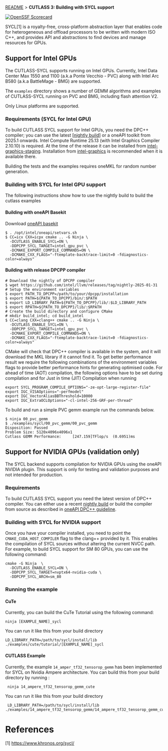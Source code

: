 
[README](../../../README.md#documentation) > **CUTLASS 3: Building with SYCL support**

[![OpenSSF Scorecard](https://api.scorecard.dev/projects/github.com/codeplaysoftware/cutlass-fork/badge)](https://scorecard.dev/viewer/?uri=github.com/codeplaysoftware/cutlass-fork)

SYCL[1] is a royalty-free, cross-platform abstraction layer that enables
code for heterogeneous and offload processors to be written with modern 
ISO C++, and provides API and abstractions to find devices and manage 
resources for GPUs. 

## Support for Intel GPUs

The CUTLASS-SYCL supports running on Intel GPUs.
Currently, Intel Data Center Max 1550 and 1100 (a.k.a Ponte Vecchio - PVC) along with Intel Arc B580 (a.k.a BattleMage - BMG) are supported.

The `examples` directory shows a number of GEMM algorithms and examples of 
CUTLASS-SYCL running on PVC and BMG, including flash attention V2.

Only Linux platforms are supported.

### Requirements (SYCL for Intel GPU)

To build CUTLASS SYCL support for Intel GPUs, you need the DPC++ compiler;
you can use the latest [[nightly build](https://github.com/intel/llvm/releases)] 
or a oneAPI toolkit from 2025.1 onwards. Intel Compute Runtime 25.13 (with Intel Graphics Compiler 2.10.10) is required. At the time of the release it can be installed from [intel-graphics-staging](https://launchpad.net/~kobuk-team/+archive/ubuntu/intel-graphics-staging). Installation from [intel-graphics](https://launchpad.net/~kobuk-team/+archive/ubuntu/intel-graphics) is recommended when it is available there.

Building the tests and the examples requires oneMKL for random number generation.

### Building with SYCL for Intel GPU support

The following instructions show how to use the nightly build to build the cutlass examples

#### Building with oneAPI Basekit
Download [oneAPI basekit](https://www.intel.com/content/www/us/en/developer/tools/oneapi/base-toolkit-download.html)
```
$ . /opt/intel/oneapi/setvars.sh
$ CC=icx CXX=icpx cmake .. -G Ninja \
  -DCUTLASS_ENABLE_SYCL=ON \
  -DDPCPP_SYCL_TARGET=intel_gpu_pvc \
  -DCMAKE_EXPORT_COMPILE_COMMANDS=ON \
  -DCMAKE_CXX_FLAGS="-ftemplate-backtrace-limit=0 -fdiagnostics-color=always"
```

#### Building with release DPCPP compiler
```
# Download the nightly of DPCPP compiler
$ wget https://github.com/intel/llvm/releases/tag/nightly-2025-01-31
# Setup the environment variables
$ export PATH_TO_DPCPP=/path/to/your/dpcpp/installation
$ export PATH=${PATH_TO_DPCPP}/bin/:$PATH
$ export LD_LIBRARY_PATH=${PATH_TO_DPCPP}/lib/:$LD_LIBRARY_PATH
$ export RPATH=${PATH_TO_DPCPP}/lib/:$RPATH
# Create the build directory and configure CMake
# mkdir build_intel; cd build_intel
$ CC=clang CXX=clang++ cmake .. -G Ninja \
  -DCUTLASS_ENABLE_SYCL=ON \
  -DDPCPP_SYCL_TARGET=intel_gpu_pvc \
  -DCMAKE_EXPORT_COMPILE_COMMANDS=ON \
  -DCMAKE_CXX_FLAGS="-ftemplate-backtrace-limit=0 -fdiagnostics-color=always"  
```

CMake will check that DPC++ compiler is available in the system,
and it will download the MKL library if it cannot find it.
To get better performance result we require the following combinations of the environment variables flags to provide better performance hints for generating optimised code. For ahead of time (AOT) compilation, the following options have to be set during compilation and for Just in time (JIT) Compilation  when running

```
export SYCL_PROGRAM_COMPILE_OPTIONS="-ze-opt-large-register-file" 
export IGC_VISAOptions="-perfmodel"
export IGC_VectorAliasBBThreshold=10000
export IGC_ExtraOCLOptions="-cl-intel-256-GRF-per-thread"  
```
To build and run a simple PVC gemm example run the commands below.

```
$ ninja 00_pvc_gemm
$ ./examples/sycl/00_pvc_gemm/00_pvc_gemm
Disposition: Passed
Problem Size: 5120x4096x4096x1
Cutlass GEMM Performance:     [247.159]TFlop/s  (0.6951)ms
```

## Support for NVIDIA GPUs (validation only)

The SYCL backend supports compilation for NVIDIA GPUs using the 
oneAPI NVIDIA plugin. This support is only for testing and validation
purposes and not intended for production.

### Requirements 
 
To build CUTLASS SYCL support you need the latest version of DPC++ compiler. You can either use a recent [nightly build](https://github.com/intel/llvm/releases)
or build the compiler from source as described in [oneAPI DPC++ guideline]((https://github.com/intel/llvm/blob/sycl/sycl/doc/GetStartedGuide.md#build-dpc-toolchain-with-support-for-nvidia-cuda)).

### Building with SYCL for NVIDIA support
Once you have your compiler installed, you need to point the
`CMAKE_CUDA_HOST_COMPILER` flag to the clang++ provided by it.
This enables the compilation of SYCL sources without altering the current NVCC path. For example, to build SYCL support for SM 80
GPUs, you can use the following command:

```
cmake -G Ninja  \
  -DCUTLASS_ENABLE_SYCL=ON \
  -DDPCPP_SYCL_TARGET=nvptx64-nvidia-cuda \
  -DDPCPP_SYCL_ARCH=sm_80
```

### Running the example

#### CuTe 
Currently, you can build the CuTe Tutorial using the following command: 

```
ninja [EXAMPLE_NAME]_sycl
```

You can run it like this from your build directory

```
LD_LIBRARY_PATH=/path/to/sycl/install/lib ./examples/cute/tutorial/[EXAMPLE_NAME]_sycl
```

#### CUTLASS Example
 Currently, the example `14_amper_tf32_tensorop_gemm` has been implemented for SYCL on Nvidia Ampere architecture. You can build this from your build directory by running :
 ```
  ninja 14_ampere_tf32_tensorop_gemm_cute
 ```
 You can run it like this from your build directory
 ```
  LD_LIBRARY_PATH=/path/to/sycl/install/lib ./examples/14_ampere_tf32_tensorop_gemm/14_ampere_tf32_tensorop_gemm_cute
 ```

# References

[1] https://www.khronos.org/sycl/
